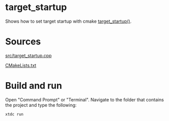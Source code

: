 # target_startup

Shows how to set target startup with cmake [target_startup()](https://gammasoft71.github.io/xtd/reference_guides/latest/_c_make_commands.html#TargetStartupSubSection).

# Sources

[src/target_startup.cpp](src/target_startup.cpp)

[CMakeLists.txt](CMakeLists.txt)

# Build and run

Open "Command Prompt" or "Terminal". Navigate to the folder that contains the project and type the following:

```shell
xtdc run
```
